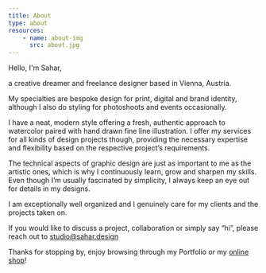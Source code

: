 ```yaml
---
title: About
type: about
resources:
    - name: about-img
      src: about.jpg
---
```


Hello, I'm <span class="shallou text-4xl tracking-wide font-bold">Sahar</span>, 

a creative dreamer and freelance designer based in Vienna, Austria.

My specialties are bespoke design for print, digital and brand identity, although I also do styling for photoshoots and events occasionally.

I have a neat, modern style offering a fresh, authentic approach to watercolor paired with hand drawn fine line illustration. I offer my services for all kinds of design projects though, providing the necessary expertise and flexibility based on the respective project’s requirements. 

The technical aspects of graphic design are just as important to me as the artistic ones, which is why I continuously learn, grow and sharpen my skills. Even though I’m usually fascinated by simplicity, I always keep an eye out for details in my designs.

I am exceptionally well organized and I genuinely care for my clients and the projects taken on. 

<div class="w-full h-px bg-teal mx-auto my-10"></div>

If you would like to discuss a project, collaboration or simply say “hi”, please reach out to [studio@sahar.design](mailto:studio@sahar.design)

Thanks for stopping by, enjoy browsing through my Portfolio or my [online shop](/shop)!